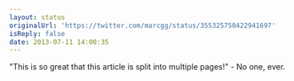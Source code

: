 ```yaml
---
layout: status
originalUrl: 'https://twitter.com/marcgg/status/355325750422941697'
isReply: false
date: 2013-07-11 14:00:35
---
```


"This is so great that this article is split into multiple pages!" - No one, ever.
